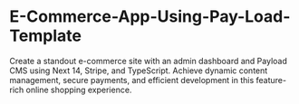 # E-Commerce-App-Using-Pay-Load-Template
Create a standout e-commerce site with an admin dashboard and Payload CMS using Next 14, Stripe, and TypeScript. Achieve dynamic content management, secure payments, and efficient development in this feature-rich online shopping experience.
